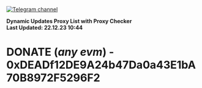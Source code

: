 [![Telegram channel](https://img.shields.io/endpoint?url=https://runkit.io/damiankrawczyk/telegram-badge/branches/master?url=https://t.me/n4z4v0d)](https://t.me/n4z4v0d) 

**Dynamic Updates Proxy List with Proxy Checker**  
**Last Updated: 22.12.23 10:44**

# DONATE (_any evm_) - 0xDEADf12DE9A24b47Da0a43E1bA70B8972F5296F2
